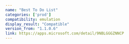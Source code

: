 ```yaml
---
name: "Best To Do List"
categories: ['prod']
compatibility: emulation
display_result: "Compatible"
version_from: "1.1.0.6"
link: https://apps.microsoft.com/detail/9NBLGGGZNNCP
---
```

